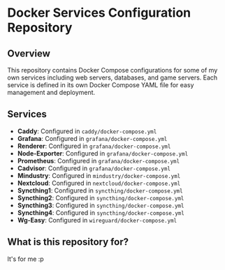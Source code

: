# Docker Services Configuration Repository

## Overview

This repository contains Docker Compose configurations for some of my own services including web servers, databases, and game servers. Each service is defined in its own Docker Compose YAML file for easy management and deployment.


## Services

- **Caddy**: Configured in `caddy/docker-compose.yml`
- **Grafana**: Configured in `grafana/docker-compose.yml`
- **Renderer**: Configured in `grafana/docker-compose.yml`
- **Node-Exporter**: Configured in `grafana/docker-compose.yml`
- **Prometheus**: Configured in `grafana/docker-compose.yml`
- **Cadvisor**: Configured in `grafana/docker-compose.yml`
- **Mindustry**: Configured in `mindustry/docker-compose.yml`
- **Nextcloud**: Configured in `nextcloud/docker-compose.yml`
- **Syncthing1**: Configured in `syncthing/docker-compose.yml`
- **Syncthing2**: Configured in `syncthing/docker-compose.yml`
- **Syncthing3**: Configured in `syncthing/docker-compose.yml`
- **Syncthing4**: Configured in `syncthing/docker-compose.yml`
- **Wg-Easy**: Configured in `wireguard/docker-compose.yml`
## What is this repository for?
It's for me :p
